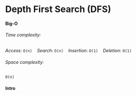 # Depth First Search (DFS)

#### Big-O

###### Time complexity:
_Access_: `O(n)` &nbsp;&nbsp; _Search_: `O(n)` &nbsp;&nbsp; _Insertion_: `O(1)` &nbsp;&nbsp;  _Deletion_: `O(1)`

###### Space complexity: 
`O(n)`

#### Intro

